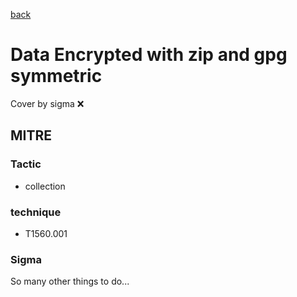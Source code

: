 [back](../index.md)
# Data Encrypted with zip and gpg symmetric
Cover by sigma :x: 

## MITRE
### Tactic
  - collection

### technique
  - T1560.001

### Sigma

 So many other things to do...